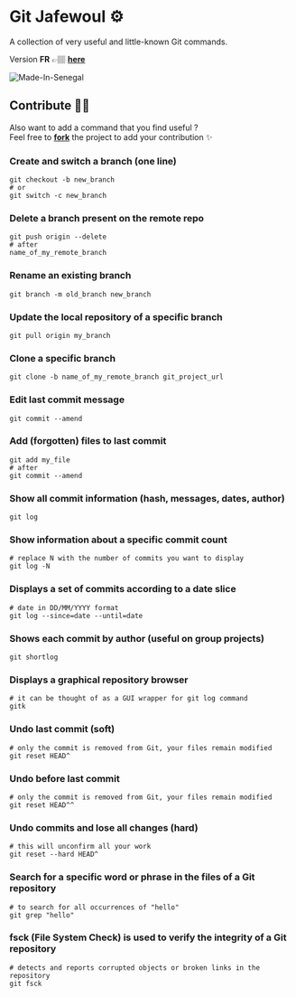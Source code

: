 # Git Jafewoul ⚙️

A collection of very useful and little-known Git commands.

Version **FR** 👉🏽 **[here](translate/README-fr.md)**

![Made-In-Senegal](https://github.com/GalsenDev221/made.in.senegal/blob/master/assets/badge.svg)

## Contribute 🤝🏽

Also want to add a command that you find useful ?  
Feel free to **[fork](https://github.com/daoodaba975/git.jafewoul/fork)** the project to add your contribution ✨

### Create and switch a branch (one line)

```properties
git checkout -b new_branch
# or
git switch -c new_branch
```

### Delete a branch present on the remote repo

```properties
git push origin --delete
# after
name_of_my_remote_branch
```

### Rename an existing branch

```properties
git branch -m old_branch new_branch
```

### Update the local repository of a specific branch

```properties
git pull origin my_branch
```

### Clone a specific branch

```properties
git clone -b name_of_my_remote_branch git_project_url
```

### Edit last commit message

```properties
git commit --amend
```

### Add (forgotten) files to last commit

```properties
git add my_file
# after
git commit --amend
```

### Show all commit information (hash, messages, dates, author)

```properties
git log
```

### Show information about a specific commit count

```properties
# replace N with the number of commits you want to display
git log -N
```

### Displays a set of commits according to a date slice

```properties
# date in DD/MM/YYYY format
git log --since=date --until=date
```

### Shows each commit by author (useful on group projects)

```properties
git shortlog
```

### Displays a graphical repository browser

```properties
# it can be thought of as a GUI wrapper for git log command
gitk
```

### Undo last commit (soft)

```properties
# only the commit is removed from Git, your files remain modified
git reset HEAD^
```

### Undo before last commit

```properties
# only the commit is removed from Git, your files remain modified
git reset HEAD^^
```

### Undo commits and lose all changes (hard)

```properties
# this will unconfirm all your work
git reset --hard HEAD^
```

### Search for a specific word or phrase in the files of a Git repository

```properties
# to search for all occurrences of "hello"
git grep "hello"
```

### fsck (File System Check) is used to verify the integrity of a Git repository

```properties
# detects and reports corrupted objects or broken links in the repository
git fsck
```
